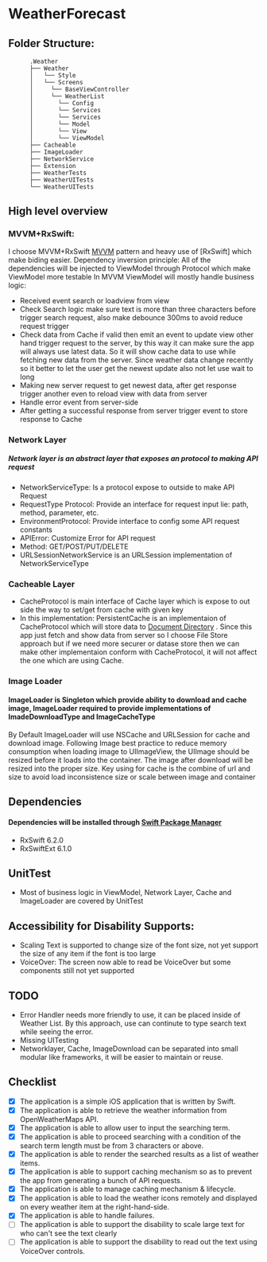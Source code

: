 # WeatherForecast

## Folder Structure:
          .Weather
          ├── Weather
          │   └── Style
          │   └── Screens
          │     └── BaseViewController
          │     └── WeatherList
          │       └── Config
          │       └── Services
          │       └── Services
          │       └── Model
          │       └── View
          │       └── ViewModel
          ├── Cacheable
          ├── ImageLoader
          ├── NetworkService
          ├── Extension
          ├── WeatherTests
          ├── WeatherUITests
          └── WeatherUITests

## High level overview
### MVVM+RxSwift: 
I choose MVVM+RxSwift [MVVM](https://en.wikipedia.org/wiki/Model–view–viewmodel) pattern and heavy use of [RxSwift] which make biding easier.
Dependency inversion principle: All of the dependencies will be injected to ViewModel through Protocol which make ViewModel more testable 
In MVVM ViewModel
will mostly handle business logic: 
- Received event search or loadview from view
- Check Search logic make sure text is more than three characters before trigger search request, also make debounce 300ms to avoid reduce request trigger
- Check data from Cache if valid then emit an event to update view other hand trigger request to the server, by this way it can make sure the app will always use latest data. So it will show cache data to use while fetching new data from the server.
Since weather data change recently so it better to let the user get the newest update also not let use wait to long 
- Making new server request to get newest data, after get response trigger another even to reload view with data from server
- Handle error event from server-side
- After getting a successful response from server trigger event to store response to Cache
### Network Layer
##### Network layer is an abstract layer that exposes an protocol to making API request
- NetworkServiceType: Is a protocol expose to outside to make API Request
- RequestType Protocol: Provide an interface for request input lie: path, method, parameter, etc.
- EnvironmentProtocol: Provide interface to config some API request constants
- APIError: Customize Error for API request
- Method: GET/POST/PUT/DELETE
- URLSessionNetworkService is an URLSession implementation of NetworkServiceType
### Cacheable Layer
- CacheProtocol is main interface of Cache layer which is expose to out side the way to set/get from cache with given key
- In this implementation: PersistentCache is an implementaion of CacheProtocol which will store data to [Document Directory](https://developer.apple.com/documentation/foundation/filemanager/searchpathdirectory/documentdirectory)
. Since this app just fetch and show data from server so I choose File Store approach but if we need more securer or datase store then we can make other implementaion conform with CacheProtocol, it will not affect the one which are using Cache.
### Image Loader
#### ImageLoader is Singleton which provide ability to download and cache image, ImageLoader required to provide implementations of ImadeDownloadType and ImageCacheType
By Default ImageLoader will use NSCache and URLSession for cache and download image.
Following Image best practice to reduce memory consumption when loading image to UIImageView, the UIImage should be resized before it loads into the container. The image after download
will be resized into the proper size. Key using for cache is the combine of url and size to avoid load inconsistence size or scale between image and container
## Dependencies
#### Dependencies will be installed through [Swift Package Manager](https://swift.org/package-manager/)
- RxSwift 6.2.0
- RxSwiftExt 6.1.0
## UnitTest
- Most of business logic in ViewModel, Network Layer, Cache and ImageLoader are covered by UnitTest
## Accessibility for Disability Supports:
- Scaling Text is supported to change size of the font size, not yet support the size of any item if the font is too large
- VoiceOver: The screen now able to read be VoiceOver but some components still not yet supported
## TODO
- Error Handler needs more friendly to use, it can be placed inside of Weather List. By this approach, use can continute to type search text while seeing the error.
- Missing UITesting 
- Networklayer, Cache, ImageDownload can be separated into small modular like frameworks, it will be easier to maintain or reuse. 
## Checklist
- [x] The application is a simple iOS application that is written by Swift.
- [x] The application is able to retrieve the weather information from OpenWeatherMaps API. 
- [x] The application is able to allow user to input the searching term.
- [x] The application is able to proceed searching with a condition of the search term length must be from 3 characters or above.
- [x] The application is able to render the searched results as a list of weather items.
- [x] The application is able to support caching mechanism so as to prevent the app from generating a bunch of API requests.
- [x] The application is able to manage caching mechanism & lifecycle.  
- [x] The application is able to load the weather icons remotely and displayed on every weather item at the right-hand-side.
- [x] The application is able to handle failures.
- [ ] The application is able to support the disability to scale large text for who can't see the text clearly
- [ ] The application is able to support the disability to read out the text using VoiceOver controls.
